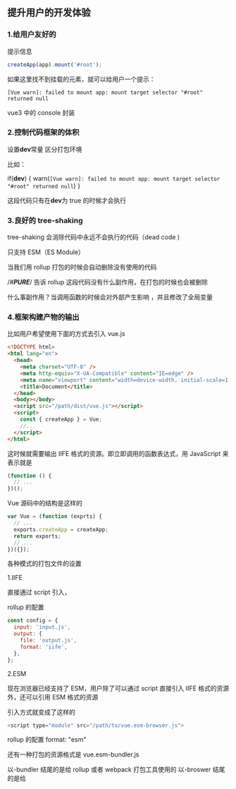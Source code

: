 ## 提升用户的开发体验

### 1.给用户友好的

提示信息

```js
createApp(app).mount('#root');
```

如果这里找不到挂载的元素，就可以给用户一个提示：

`[Vue warn]: failed to mount app: mount target selector "#root" returned null`

vue3 中的 console 封装

### 2.控制代码框架的体积

设置**dev**常量 区分打包环境

比如：

if(**dev**) {
warn(`[Vue warn]: failed to mount app: mount target selector "#root" returned null`)
}

这段代码只有在**dev**为 true 的时候才会执行

### 3.良好的 tree-shaking

tree-shaking 会消除代码中永远不会执行的代码（dead code )

只支持 ESM（ES Module）

当我们用 rollup 打包的时候会自动删除没有使用的代码

/_#**PURE**_/ 告诉 rollup 这段代码没有什么副作用，在打包的时候也会被删除

什么事副作用？当调用函数的时候会对外部产生影响 ，并且修改了全局变量

### 4.框架构建产物的输出

比如用户希望使用下面的方式去引入 vue.js

```html
<!DOCTYPE html>
<html lang="en">
  <head>
    <meta charset="UTF-8" />
    <meta http-equiv="X-UA-Compatible" content="IE=edge" />
    <meta name="viewport" content="width=device-width, initial-scale=1.0" />
    <title>Document</title>
  </head>
  <body></body>
  <script src="/path/dist/vue.js"></script>
  <script>
    const { createApp } = Vue;
    //...
  </script>
</html>
```

这时候就需要输出 IIFE 格式的资源。即立即调用的函数表达式，用 JavaScript 来表示就是

```js
(function () {
  // ...
})();
```

Vue 源码中的结构是这样的

```js
var Vue = (function (exprts) {
  // ...
  exports.createApp = createApp;
  return exports;
  // ...
})({});
```

各种模式的打包文件的设置

1.IIFE

直接通过 script 引入，

rollup 的配置

```js
const config = {
  input: 'input.js',
  output: {
    file: 'output.js',
    format: 'iife',
  },
};
```

2.ESM

现在浏览器已经支持了 ESM，用户除了可以通过 script 直接引入 IIFE 格式的资源外，还可以引用 ESM 格式的资源

引入方式就变成了这样的

```js
<script type="module" src="/path/to/vue.esm-browser.js">
```

rollup 的配置 format: "esm"

还有一种打包的资源格式是 vue.esm-bundler.js

以-bundler 结尾的是给 rollup 或者 webpack 打包工具使用的
以-broswer 结尾的是给<script type="module">使用的

3.CJS

当我们的带啊吗运行在 node 环境下的时候就需要支持 commonjs 的规范，这时候需要输出 cjs 格式的资源
rollup 的配置 format: "cjs"

### 5.特性开关

当我们给用户提供的 A， B，C 方法时没可以通过三个吧，a,b,c 来设置是否启用对应的方法，如果用户关闭了对应的方法，打包的时候就可以把这部分代码删除掉减小包的体积

当我们升级框架的时候，可以利用这个属性保留原来的 API 让用户自己选择使用还是不使用

比如 vue 当中的`__VUE_OPTIONS_API__`

### 6.错误处理

处理好错误，抛给用户

```js
// utils.js
let handleError = null;
export default {
  foo(fn) {
    callWithErroHamdle(fn)
  }

  registerErrorHandle(fn) {
    handleError = fn
  }
}

function callWithErrorHandle(fn) {
  try {
    fn && fn()
  } catch (e) {
    handleError(e)
  }
}

// 用户使用
import utils from 'utils';

utils.registerErrorHandleError((e) => {
  // 当捕获到错误发生就会执行这个回掉函数，用户可以选择处理错误的行为
  // ...
})

utils.foo(() => { /**...*/})
utils.bar(() => { /**...*/})
```

### 7.良好的 typescript 支持

良好的 ts 可以让你的代码即文档、编辑器自动提示、便面低级的 bug、代码的可维护性变强

```js
function foo<T extends any>(val: T): T {
  return val
}
```

当我们传入的类型是 string 的时候，返回的类型也是 string
